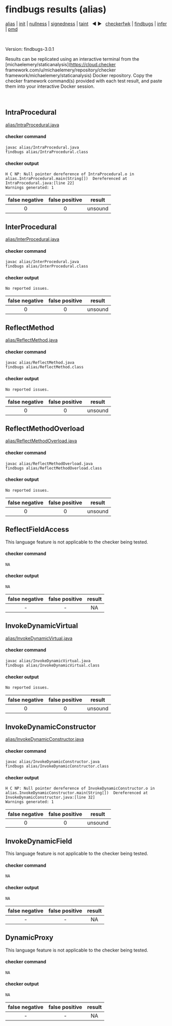 # findbugs results (alias)

[alias](https://github.com/michaelemery/staticanalysis/blob/master/results/alias/README.md) | [init](https://github.com/michaelemery/staticanalysis/blob/master/results/alias/README.md) | [nullness](https://github.com/michaelemery/staticanalysis/blob/master/results/nullness/README.md) | [signedness](https://github.com/michaelemery/staticanalysis/blob/master/results/signedness/README.md) | [taint](https://github.com/michaelemery/staticanalysis/blob/master/results/taint/README.md) &nbsp; &#x25c0; &#x25b6; &nbsp; [checkerfwk](https://github.com/michaelemery/staticanalysis/blob/master/results/tool/checkerframework.md) | [findbugs](https://github.com/michaelemery/staticanalysis/blob/master/results/tool/findbugs.md) | [infer](https://github.com/michaelemery/staticanalysis/blob/master/results/tool/infer.md) | [pmd](https://github.com/michaelemery/staticanalysis/blob/master/results/tool/pmd.md)

<br>

Version: findbugs-3.0.1

Results can be replicated using an interactive terminal from the [michaelemery/staticanalysis](https://cloud.checker framework.com/u/michaelemery/repository/checker framework/michaelemery/staticanalysis) Docker repository. Copy the checker framework command(s) provided with each test result, and paste them into your interactive Docker session. 

<br>

## IntraProcedural

[alias/IntraProcedural.java](https://github.com/michaelemery/staticanalysis/blob/master/src/alias/IntraProcedural.java)

#### checker command

```
javac alias/IntraProcedural.java
findbugs alias/IntraProcedural.class
```

#### checker output

```
H C NP: Null pointer dereference of IntraProcedural.o in alias.IntraProcedural.main(String[])  Dereferenced at IntraProcedural.java:[line 22]
Warnings generated: 1
```

| false negative | false positive | result |
| :---: | :---: | :---: |
| 0 | 0 | unsound |

## InterProcedural

[alias/InterProcedural.java](https://github.com/michaelemery/staticanalysis/blob/master/src/alias/InterProcedural.java)

#### checker command

```
javac alias/InterProcedural.java
findbugs alias/InterProcedural.class
```

#### checker output

```
No reported issues.
```

| false negative | false positive | result |
| :---: | :---: | :---: |
| 0 | 0 | unsound |

## ReflectMethod

[alias/ReflectMethod.java](https://github.com/michaelemery/staticanalysis/blob/master/src/alias/ReflectMethod.java)

#### checker command

```
javac alias/ReflectMethod.java
findbugs alias/ReflectMethod.class
```

#### checker output

```
No reported issues.
```

| false negative | false positive | result |
| :---: | :---: | :---: |
| 0 | 0 | unsound |

## ReflectMethodOverload

[alias/ReflectMethodOverload.java](https://github.com/michaelemery/staticanalysis/blob/master/src/alias/ReflectMethodOverload.java)

#### checker command

```
javac alias/ReflectMethodOverload.java
findbugs alias/ReflectMethodOverload.class
```

#### checker output

```
No reported issues.
```

| false negative | false positive | result |
| :---: | :---: | :---: |
| 0 | 0 | unsound |

## ReflectFieldAccess

[//]: [alias/ReflectMethodOverload.java](https://github.com/michaelemery/staticanalysis/blob/master/src/alias/ReflectFieldAccess.java)

This language feature is not applicable to the checker being tested. 

#### checker command

```
NA
```

#### checker output

```
NA
```

| false negative | false positive | result |
| :---: | :---: | :---: |
| - | - | NA |

## InvokeDynamicVirtual

[alias/InvokeDynamicVirtual.java](https://github.com/michaelemery/staticanalysis/blob/master/src/alias/InvokeDynamicVirtual.java)

#### checker command

```
javac alias/InvokeDynamicVirtual.java
findbugs alias/InvokeDynamicVirtual.class
```

#### checker output

```
No reported issues.
```

| false negative | false positive | result |
| :---: | :---: | :---: |
| 0 | 0 | unsound |

## InvokeDynamicConstructor

[alias/InvokeDynamicConstructor.java](https://github.com/michaelemery/staticanalysis/blob/master/src/alias/InvokeDynamicConstructor.java)

#### checker command

```
javac alias/InvokeDynamicConstructor.java
findbugs alias/InvokeDynamicConstructor.class
```

#### checker output

```
H C NP: Null pointer dereference of InvokeDynamicConstructor.o in alias.InvokeDynamicConstructor.main(String[])  Dereferenced at InvokeDynamicConstructor.java:[line 32]
Warnings generated: 1
```

| false negative | false positive | result |
| :---: | :---: | :---: |
| 0 | 0 | unsound |

## InvokeDynamicField

[//]: [alias/InvokeDynamicField.java](https://github.com/michaelemery/staticanalysis/blob/master/src/alias/InvokeDynamicField.java)

This language feature is not applicable to the checker being tested. 

#### checker command

```
NA
```

#### checker output

```
NA
```

| false negative | false positive | result |
| :---: | :---: | :---: |
| - | - | NA |

## DynamicProxy

[//]: [alias/DynamicProxy.java](https://github.com/michaelemery/staticanalysis/blob/master/src/alias/DynamicProxy.java)

This language feature is not applicable to the checker being tested. 

#### checker command

```
NA
```

#### checker output

```
NA
```

| false negative | false positive | result |
| :---: | :---: | :---: |
| - | - | NA |
